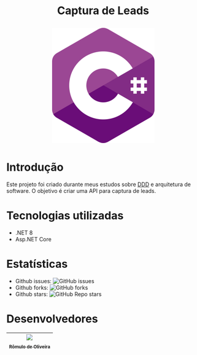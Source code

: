 <h1 align="center">
  <p align="center">Captura de Leads</p>
  <a href="#introdução"><img src="https://github.com/romulodeoliveira/romulodeoliveira/blob/main/img/csharp.png?raw=true" alt="Docusaurus"></a>
</h1>

# Introdução

Este projeto foi criado durante meus estudos sobre <a href="#introdução">DDD</a> e arquitetura de software. O objetivo é criar uma API para captura de leads.

# Tecnologias utilizadas

- .NET 8
- Asp.NET Core

# Estatísticas

- Github issues: ![GitHub issues](https://img.shields.io/github/issues/romulodeoliveira/AvoanteDigital)
- Github forks: ![GitHub forks](https://img.shields.io/github/forks/romulodeoliveira/AvoanteDigital)
- Github stars: ![GitHub Repo stars](https://img.shields.io/github/stars/romulodeoliveira/AvoanteDigital)

# Desenvolvedores

| [<img src="https://avatars.githubusercontent.com/u/100490822?v=4" width=115><br><sub>Rômulo de Oliveira</sub>](https://github.com/romulodeoliveira) |
| :-------------------------------------------------------------------------------------------------------------------------------------------------: |
